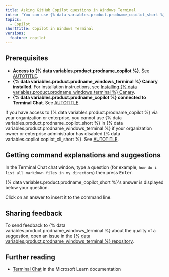 ```yaml
---
title: Asking GitHub Copilot questions in Windows Terminal
intro: 'You can use {% data variables.product.prodname_copilot_short %} in {% data variables.product.prodname_windows_terminal %} to get suggestions and explanations for the command line.'
topics:
  - Copilot
shortTitle: Copilot in Windows Terminal
versions:
  feature: copilot
---
```


## Prerequisites

* **Access to {% data variables.product.prodname_copilot %}**. See [AUTOTITLE](/copilot/about-github-copilot/what-is-github-copilot#getting-access-to-copilot).
* **{% data variables.product.prodname_windows_terminal %} Canary installed**. For installation instructions, see [Installing {% data variables.product.prodname_windows_terminal %} Canary](https://github.com/microsoft/terminal?tab=readme-ov-file#installing-windows-terminal-canary).
* **{% data variables.product.prodname_copilot %} connected to Terminal Chat**. See [AUTOTITLE](/copilot/quickstart?tool=windowsterminal).

If you have access to {% data variables.product.prodname_copilot %} via your organization or enterprise, you cannot use {% data variables.product.prodname_copilot_short %} in {% data variables.product.prodname_windows_terminal %} if your organization owner or enterprise administrator has disabled {% data variables.copilot.copilot_cli_short %}. See [AUTOTITLE](/copilot/managing-copilot/managing-github-copilot-in-your-organization/managing-github-copilot-features-in-your-organization/managing-policies-for-copilot-in-your-organization).

## Getting command explanations and suggestions

In the Terminal Chat chat window, type a question (for example, `how do i list all markdown files in my directory`) then press <kbd>Enter</kbd>.

   {% data variables.product.prodname_copilot_short %}'s answer is displayed below your question.

Click on an answer to insert it to the command line.

## Sharing feedback

To send feedback to {% data variables.product.prodname_windows_terminal %} about the quality of a suggestion, open an issue in the [{% data variables.product.prodname_windows_terminal %} repository](https://github.com/microsoft/terminal/issues).

## Further reading

* [Terminal Chat](https://learn.microsoft.com/windows/terminal/terminal-chat#setting-up-terminal-chat) in the Microsoft Learn documentation

